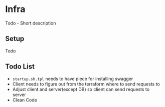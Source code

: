 # Infra

Todo - Short description

## Setup

Todo

## Todo List

- `startup.sh.tpl` needs to have piece for installing swagger
- Client needs to figure out from the terraform where to send requests to
- Adjust client and server(except DB) so client can send requests to server
- Clean Code

